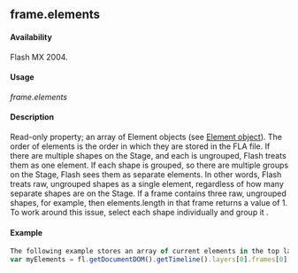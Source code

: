 ## frame.elements

#### Availability

Flash MX 2004.

#### Usage

*frame.elements*

#### Description

Read-only property; an array of Element objects (see [Element object](../Element_object/element_summary.md)). The order of elements is the order in which they are stored in the FLA file. If there are multiple shapes on the Stage, and each is ungrouped, Flash treats them as one element. If each shape is grouped, so there are multiple groups on the Stage, Flash sees them as separate elements. In other words, Flash treats raw, ungrouped shapes as a single element, regardless of how many separate shapes are on the Stage. If a frame contains three raw, ungrouped shapes, for example, then elements.length in that frame returns a value of 1. To work around this issue, select each shape individually and group it .

#### Example

```javascript
The following example stores an array of current elements in the top layer, first frame in the myElements variable:
var myElements = fl.getDocumentDOM().getTimeline().layers[0].frames[0].elements;

```